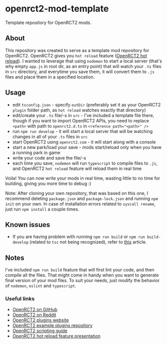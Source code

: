 
# openrct2-mod-template
Template repository for OpenRCT2 mods.

## About
This repository was created to serve as a template mod repository for OpenRCT2.
OpenRCT2 gives you `hot reload` feature ([OpenRCT2 hot reload](https://github.com/OpenRCT2/OpenRCT2/blob/develop/distribution/scripting.md#writing-scripts)). I wanted to leverage that using `nodemon` to start a local server (that's why empty `app.js` in root dir, as an entry point) that will watch your `.ts` files in `src` directory, and everytime you save them, it will convert them to `.js` files and place them in a specified location.

## Usage
- edit `tsconfig.json` - specify `outDir` (preferably set it as your OpenRCT2 `plugin` folder path, as `hot reload` watches exactly that directory)
- edit/create your `.ts` file/-s in `src` - I've included a template file there, though if you want to import OpenRCT2 APIs, you need to replace `<path>` with path to `openrct2.d.ts` in `<reference path="<path>" />`
- run `npm run develop` - it will start a local server that will be watching changes in all of your `.ts` files in `src`
- start OpenRCT2 using `openrct2.com` - it will start along with a console
- start a new park/load your save - mods start/reload only when you have a running park in game
- write your code and save the file/-s
- each time you save, `nodemon` will run `typescript` to compile files to `.js`, and OpenRCT2 `hot reload` feature will reload them in real time

Voila! You can now write your mods in real time, wasting little to no time for building, giving you more time to debug :)

Note: After cloning your own repository, that was based on this one, I recommend deleting `package.json` and `package-lock.json` and running `npm init` on your own. In case of installation errors related to `syscall rename`, just run `npm install` a couple times.

## Known issues
- If you are having problem with running `npm run build` or `npm run build-develop` (related to `tsc` not being recognized), refer to [this](https://code.visualstudio.com/docs/typescript/typescript-compiling#_compiler-versus-language-service) article.

## Notes
I've included `npm run build` feature that will first lint your code, and then compile all the files. That might come in handy when you want to generate final version of your mod files. To suit your needs, just modify the behavior of `nodemon`, `eslint` and `typescript`.

### Useful links
- [OpenRCT2 on GitHub](https://github.com/OpenRCT2)
- [OpenRCT2 on Reddit](https://www.reddit.com/r/openrct2)
- [OpenRCT2 plugins website](https://openrct2plugins.org/)
- [OpenRCT2 example plugins repository](https://github.com/OpenRCT2/plugin-samples)
- [OpenRCT2 scripting guide](https://github.com/OpenRCT2/OpenRCT2/blob/develop/distribution/scripting.md)
- [OpenRCT2 hot reload feature presentation](https://www.youtube.com/watch?v=jmjWzEhmDjk)
